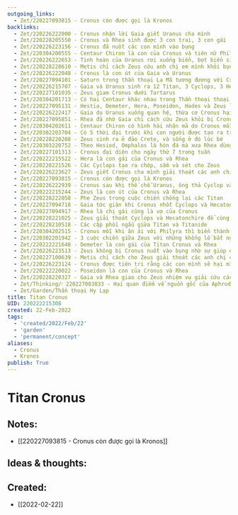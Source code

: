 ```yaml
---
outgoing_links:
  - Zet/220227093815 - Cronus còn được gọi là Kronos
backlinks:
  - Zet/220226222000 - Cronus nhận lời Gaia giết Uranus cha mình
  - Zet/220228205550 - Cronus và Rhea sinh được 3 con trai, 3 con gái
  - Zet/220226223156 - Cronus đã nuốt các con mình vào bụng
  - Zet/220304200555 - Centaur Chiron là con của Cronus và tiên nữ Philyra
  - Zet/220226222653 - Tinh hoàn của Uranus rơi xuống biển, bọt biển sinh ra Aphrodite
  - Zet/220228220610 - Metis chỉ cách Zeus cứu anh chị em mình khỏi bụng Cronus
  - Zet/220226222048 - Cronus là con út của Gaia và Uranus
  - Zet/220227094101 - Saturn trong thần thoại La Mã tương đương với Cronus
  - Zet/220226215707 - Gaia và Uranus sinh ra 12 Titan, 3 Cyclops, 3 Hecatonchire
  - Zet/220227101035 - Zeus giam Cronus dưới Tartarus
  - Zet/220304201713 - Có hai Centaur khác nhau trong Thần thoại thoại Hy Lạp
  - Zet/220227095131 - Hestia, Demeter, Hera, Poseidon, Hades và Zeus là con của Cronus và Rhea
  - Zet/220226222417 - Gaia dụ Uranus xuống quan hệ, thừa cơ Cronus hại Uranus
  - Zet/220227095851 - Rhea đã nhờ Gaia chỉ cách cứu Zeus khỏi bị Cronus nuốt
  - Zet/220304202611 - Centaur Chiron có hình hài nhân mã do Cronus mỗi lần ân ái với Philyra thì đều biến thành nhân mã
  - Zet/220302203704 - Có 5 thời đại trước khi con người được tạo ra trong Thần Thoại Hy Lạp
  - Zet/220228220208 - Zeus sinh ra ở đảo Crete, và sống ở đó lúc bé
  - Zet/220303220752 - Theo Hesiod, Omphalos là hòn đá mà xưa Rhea dùng để đánh tráo Zeus khỏi bị Cronus nuốt
  - Zet/220227101313 - Cronus đại diện cho ngày thứ 7 trong tuần
  - Zet/220222215522 - Hera là con gái của Cronus và Rhea
  - Zet/220228221526 - Các Cyclops tạo ra chớp, sấm và sét cho Zeus
  - Zet/220226223627 - Zeus giết Cronus cha mình giải thoát các anh chị mình
  - Zet/220227093815 - Cronus còn được gọi là Kronos
  - Zet/220226222939 - Cronus sau khi thế chỗ Uranus, ông thả Cyclop và Hecatonchire ra khỏi Tartarus
  - Zet/220222215244 - Zeus là con út của Cronus và Rhea
  - Zet/220228222058 - Phe Zeus trong cuộc chiến chống lại các Titan
  - Zet/220227094718 - Gaia tức giận khi Cronus nhốt Cyclops và Hecatonchire, nguyền rủa Cronus sẽ bị lật đổ bởi con mình
  - Zet/220227094917 - Rhea là chị gái cũng là vợ của Cronus
  - Zet/220228221025 - Zeus giải thoát Cyclops và Hecatonchire để cùng chống Cronus
  - Zet/220228210518 - Các cặp phối ngẫu giữa Titan và Titanide
  - Zet/220304202515 - Cronus mỗi khi ân ái với Philyra thì biến thành nhân mã để giấu Rhea
  - Zet/220302201942 - 3 cuộc chiến giữa Zeus với những khổng lồ bắt nguồn từ tác động của Gaia
  - Zet/220222221648 - Demeter là con gái của Titan Cronus và Rhea
  - Zet/220226223513 - Zeus không bị Cronus nuốt vào bụng nhờ sự giúp đỡ của Gaia
  - Zet/220227100639 - Metis chỉ cách cho Zeus giải thoát các anh chị của mình khỏi bụng Cronus
  - Zet/220226223124 - Cronus được tiên tri rằng các con mình sẽ hại mình
  - Zet/220222220022 - Poseidon là con của Cronus và Rhea
  - Zet/220228220327 - Gaia và Rhea giao cho Zeus nhiệm vụ giải cứu các anh chị khỏi bụng Cronus
  - Zet/Thinking/❕ 220227083833 - Hai quan điểm về nguồn gốc của Aphrodite
  - Zet/Garden/Thần thoại Hy Lạp
title: Titan Cronus
UID: 220222215308
created: 22-Feb-2022
tags:
  - 'created/2022/Feb/22'
  - 'garden'
  - 'permanent/concept'
aliases:
  - Cronus
  - Kronos
publish: True
---
```

# Titan Cronus

## Notes:
- [[220227093815 - Cronus còn được gọi là Kronos]]

## Ideas & thoughts:



## Created:
- [[2022-02-22]]
